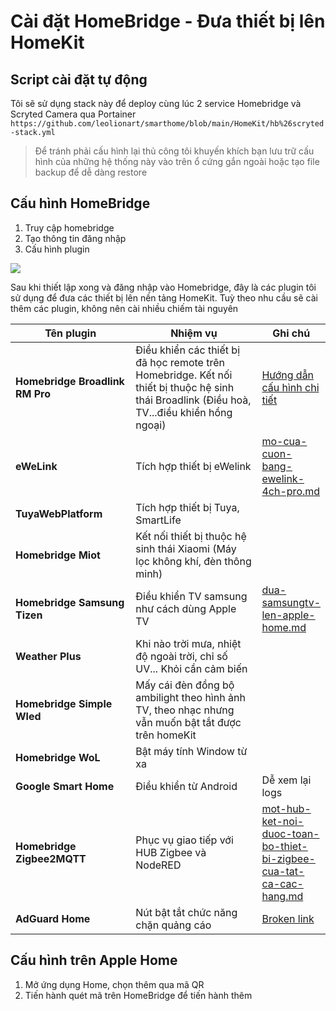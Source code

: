 # Cài đặt HomeBridge - Đưa thiết bị lên HomeKit

## Script cài đặt tự động

Tôi sẽ sử dụng stack này để deploy cùng lúc 2 service Homebridge và Scryted Camera qua Portainer `https://github.com/leolionart/smarthome/blob/main/HomeKit/hb%26scryted-stack.yml`

> Để tránh phải cấu hình lại thủ công tôi khuyến khích bạn lưu trữ cấu hình của những hệ thống này vào trên ổ cứng gắn ngoài hoặc tạo file backup để dễ dàng restore

## Cấu hình HomeBridge

1. Truy cập homebridge
2. Tạo thông tin đăng nhập
3. Cấu hình plugin

![](https://egg.d.pr/i/m0rl5o.jpg)&#x20;

Sau khi thiết lập xong và đăng nhập vào Homebridge, đây là các plugin tôi sử dụng để đưa các thiết bị lên nền tảng HomeKit. Tuỳ theo nhu cầu sẽ cài thêm các plugin, không nên cài nhiều chiếm tài nguyên

<table data-full-width="true"><thead><tr><th width="238.66666666666669">Tên plugin</th><th width="335">Nhiệm vụ</th><th>Ghi chú</th></tr></thead><tbody><tr><td><strong>Homebridge Broadlink RM Pro</strong></td><td>Điều khiển các thiết bị đã học remote trên Homebridge. Kết nối thiết bị thuộc hệ sinh thái Broadlink (Điều hoà, TV...điều khiển hồng ngoại)</td><td><a href="https://broadlink.kiwicam.nz/">Hướng dẫn cấu hình chi tiết</a></td></tr><tr><td><strong>eWeLink</strong></td><td>Tích hợp thiết bị eWelink</td><td><a data-mention href="mo-cua-cuon-bang-ewelink-4ch-pro.md">mo-cua-cuon-bang-ewelink-4ch-pro.md</a></td></tr><tr><td><strong>TuyaWebPlatform</strong></td><td>Tích hợp thiết bị Tuya, SmartLife</td><td></td></tr><tr><td><strong>Homebridge Miot</strong></td><td>Kết nối thiết bị thuộc hệ sinh thái Xiaomi (Máy lọc không khí, đèn thông minh)</td><td></td></tr><tr><td><strong>Homebridge Samsung Tizen</strong></td><td>Điều khiển TV samsung như cách dùng Apple TV</td><td><a data-mention href="dua-samsungtv-len-apple-home.md">dua-samsungtv-len-apple-home.md</a></td></tr><tr><td><strong>Weather Plus</strong></td><td>Khi nào trời mưa, nhiệt độ ngoài trời, chỉ số UV... Khỏi cần cảm biến</td><td></td></tr><tr><td><strong>Homebridge Simple Wled</strong></td><td>Mấy cái đèn đồng bộ ambilight theo hình ảnh TV, theo nhạc nhưng vẫn muốn bật tắt được trên homeKit</td><td></td></tr><tr><td><strong>Homebridge WoL</strong></td><td>Bật máy tính Window từ xa</td><td></td></tr><tr><td><strong>Google Smart Home</strong></td><td>Điều khiển từ Android </td><td>Dễ xem lại logs</td></tr><tr><td><strong>Homebridge Zigbee2MQTT</strong></td><td>Phục vụ giao tiếp với HUB Zigbee và NodeRED</td><td><a data-mention href="mot-hub-ket-noi-duoc-toan-bo-thiet-bi-zigbee-cua-tat-ca-cac-hang.md">mot-hub-ket-noi-duoc-toan-bo-thiet-bi-zigbee-cua-tat-ca-cac-hang.md</a></td></tr><tr><td><strong>AdGuard Home</strong></td><td>Nút bật tắt chức năng chặn quảng cáo</td><td><a data-mention href="broken-reference">Broken link</a></td></tr></tbody></table>

## Cấu hình trên Apple Home

1. Mở ứng dụng Home, chọn thêm qua mã QR
2. Tiến hành quét mã trên HomeBridge để tiến hành thêm
